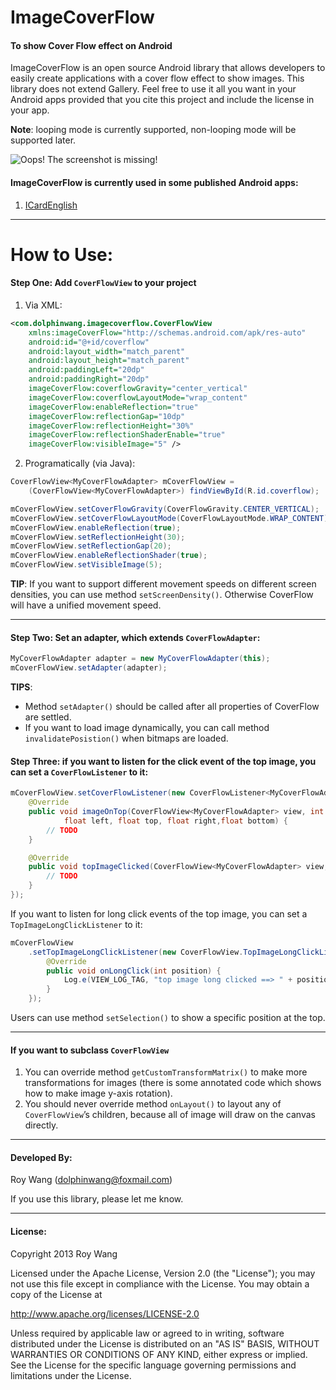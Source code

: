 # ImageCoverFlow

#### To show Cover Flow effect on Android

ImageCoverFlow is an open source Android library that allows developers to easily create applications with a cover flow effect to show images. This library does not extend Gallery. Feel free to use it all you want in your Android apps provided that you cite this project and include the license in your app. 

**Note**: looping mode is currently supported, non-looping mode will be supported later.

![Oops! The screenshot is missing!](https://github.com/dolphinwang/ImageCoverFlow/raw/master/imagecoverflow_screenshot.png)

#### ImageCoverFlow is currently used in some published Android apps:

1. [ICardEnglish](https://play.google.com/store/apps/details?id=com.cn.icardenglish&hl=zh_CN)

---

# How to Use:

#### Step One: Add `CoverFlowView` to your project

1. Via XML:

```xml
<com.dolphinwang.imagecoverflow.CoverFlowView
    xmlns:imageCoverFlow="http://schemas.android.com/apk/res-auto"
    android:id="@+id/coverflow"
    android:layout_width="match_parent"
    android:layout_height="match_parent"
    android:paddingLeft="20dp"
    android:paddingRight="20dp"
    imageCoverFlow:coverflowGravity="center_vertical"
    imageCoverFlow:coverflowLayoutMode="wrap_content"
    imageCoverFlow:enableReflection="true"
    imageCoverFlow:reflectionGap="10dp"
    imageCoverFlow:reflectionHeight="30%"
    imageCoverFlow:reflectionShaderEnable="true"
    imageCoverFlow:visibleImage="5" />
```

2. Programatically (via Java):

```java
CoverFlowView<MyCoverFlowAdapter> mCoverFlowView = 
    (CoverFlowView<MyCoverFlowAdapter>) findViewById(R.id.coverflow);

mCoverFlowView.setCoverFlowGravity(CoverFlowGravity.CENTER_VERTICAL);
mCoverFlowView.setCoverFlowLayoutMode(CoverFlowLayoutMode.WRAP_CONTENT);
mCoverFlowView.enableReflection(true);
mCoverFlowView.setReflectionHeight(30);
mCoverFlowView.setReflectionGap(20);
mCoverFlowView.enableReflectionShader(true);
mCoverFlowView.setVisibleImage(5);
```
	
**TIP**: If you want to support different movement speeds on different screen densities, you can use method `setScreenDensity()`. Otherwise CoverFlow will have a unified movement speed.

---

#### Step Two: Set an adapter, which extends `CoverFlowAdapter`:

```java
MyCoverFlowAdapter adapter = new MyCoverFlowAdapter(this);
mCoverFlowView.setAdapter(adapter);
```

**TIPS**:
* Method `setAdapter()` should be called after all properties of CoverFlow are settled.
* If you want to load image dynamically, you can call method `invalidatePosistion()` when bitmaps are loaded.

#### Step Three: if you want to listen for the click event of the top image, you can set a `CoverFlowListener` to it:

```java
mCoverFlowView.setCoverFlowListener(new CoverFlowListener<MyCoverFlowAdapter>() {
    @Override
    public void imageOnTop(CoverFlowView<MyCoverFlowAdapter> view, int position, 
            float left, float top, float right,float bottom) {
        // TODO
    }

    @Override
    public void topImageClicked(CoverFlowView<MyCoverFlowAdapter> view, int position) {
        // TODO
    }
});
```
	
If you want to listen for long click events of the top image, you can set a `TopImageLongClickListener` to it:

```java
mCoverFlowView
    .setTopImageLongClickListener(new CoverFlowView.TopImageLongClickListener() {
        @Override
        public void onLongClick(int position) {
            Log.e(VIEW_LOG_TAG, "top image long clicked ==> " + position);
        }
    });
```

Users can use method `setSelection()` to show a specific position at the top.

---

#### If you want to subclass `CoverFlowView`

1. You can override method `getCustomTransformMatrix()` to make more transformations for images (there is some annotated code which shows how to make image y-axis rotation).
2. You should never override method `onLayout()` to layout any of `CoverFlowView`’s children, because all of image will draw on the canvas directly.

---

#### Developed By:

Roy Wang (dolphinwang@foxmail.com)

If you use this library, please let me know.

---

#### License:

Copyright 2013 Roy Wang

Licensed under the Apache License, Version 2.0 (the "License");
you may not use this file except in compliance with the License.
You may obtain a copy of the License at

http://www.apache.org/licenses/LICENSE-2.0

Unless required by applicable law or agreed to in writing, software
distributed under the License is distributed on an "AS IS" BASIS,
WITHOUT WARRANTIES OR CONDITIONS OF ANY KIND, either express or implied.
See the License for the specific language governing permissions and
limitations under the License.